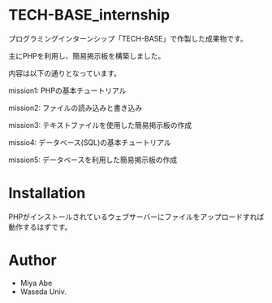 # TECH-BASE_internship

プログラミングインターンシップ「TECH-BASE」で作製した成果物です。

主にPHPを利用し、簡易掲示板を構築しました。

内容は以下の通りとなっています。

mission1: PHPの基本チュートリアル

mission2: ファイルの読み込みと書き込み

mission3: テキストファイルを使用した簡易掲示板の作成

missio4: データベース(SQL)の基本チュートリアル

mission5: データベースを利用した簡易掲示板の作成

# Installation
 
PHPがインストールされているウェブサーバーにファイルをアップロードすれば動作するはずです。

# Author
 
* Miya Abe
* Waseda Univ.